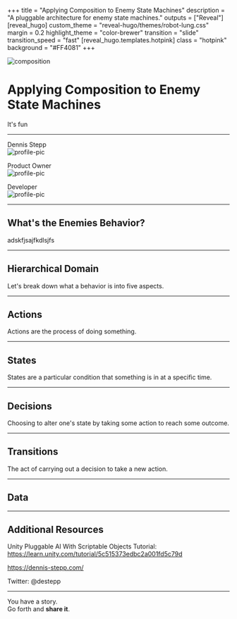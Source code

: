 +++
title = "Applying Composition to Enemy State Machines"
description = "A pluggable architecture for enemy state machines."
outputs = ["Reveal"]
[reveal_hugo]
custom_theme = "reveal-hugo/themes/robot-lung.css"
margin = 0.2
highlight_theme = "color-brewer"
transition = "slide"
transition_speed = "fast"
[reveal_hugo.templates.hotpink]
class = "hotpink"
background = "#FF4081"
+++

![composition](images/composition.jpg)

# Applying Composition to Enemy State Machines

It's fun

----

Dennis Stepp
<br>
![profile-pic](images/about/portrait-mrmcgigglets.png)

Product Owner
<br>
![profile-pic](images/about/lirio.png)

Developer
<br>
![profile-pic](images/about/unibear-bear.png)

----

## What's the Enemies Behavior?

adskfjsajfkdlsjfs

----

## Hierarchical Domain

Let's break down what a behavior is into five aspects.

----

## Actions

Actions are the process of doing something.

----

## States

States are a particular condition that something is in at a specific time.

----

## Decisions

Choosing to alter one's state by taking some action to reach some outcome.

----

## Transitions

The act of carrying out a decision to take a new action.

----


## Data

----
## Additional Resources

Unity Pluggable AI With Scriptable Objects Tutorial:
https://learn.unity.com/tutorial/5c515373edbc2a001fd5c79d


https://dennis-stepp.com/

Twitter: @destepp

----

You have a story.
<br>
Go forth and **share it**.